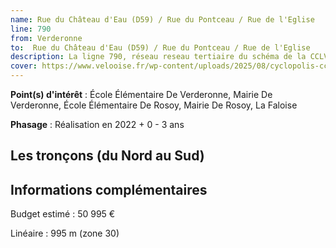 ```yaml
---
name: Rue du Château d'Eau (D59) / Rue du Pontceau / Rue de l'Eglise
line: 790
from: Verderonne
to:  Rue du Château d'Eau (D59) / Rue du Pontceau / Rue de l'Eglise 
description: La ligne 790, réseau reseau tertiaire du schéma de la CCLVD (tronçon 190) concerne Verderonne - Rue du Château d'Eau (D59) / Rue du Pontceau / Rue de l'Eglise
cover: https://www.velooise.fr/wp-content/uploads/2025/08/cyclopolis-cclvd-190.jpg
---
```


**Point(s) d'intérêt** : École Élémentaire De Verderonne, Mairie De Verderonne, École Élémentaire De Rosoy, Mairie De Rosoy, La Faloise

**Phasage** : Réalisation en 2022 + 0 - 3 ans

## Les tronçons (du Nord au Sud)

## Informations complémentaires

Budget estimé :  50 995 € 

Linéaire : 995 m (zone 30)


